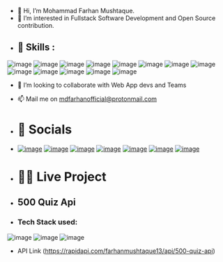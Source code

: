 - 👋 Hi, I’m Mohammad Farhan Mushtaque.
- 👀 I’m interested in Fullstack Software Development and Open Source contribution.
- ## 🚀 Skills :  
![image](https://img.shields.io/badge/Linux-FCC624?style=for-the-badge&logo=linux&logoColor=black) ![image](https://img.shields.io/badge/HTML5-E34F26?style=for-the-badge&logo=html5&logoColor=white) ![image](https://img.shields.io/badge/CSS3-1572B6?style=for-the-badge&logo=css3&logoColor=white) ![image](https://img.shields.io/badge/JavaScript-F7DF1E?style=for-the-badge&logo=javascript&logoColor=black) ![image](https://img.shields.io/badge/Node.js-43853D?style=for-the-badge&logo=node.js&logoColor=white) ![image](https://img.shields.io/badge/Sass-CC6699?style=for-the-badge&logo=sass&logoColor=white) ![image](https://img.shields.io/badge/C-00599C?style=for-the-badge&logo=c&logoColor=white) ![image](https://img.shields.io/badge/C%2B%2B-00599C?style=for-the-badge&logo=c%2B%2B&logoColor=white) ![image](https://img.shields.io/badge/Java-ED8B00?style=for-the-badge&logo=openjdk&logoColor=white) ![image](https://img.shields.io/badge/Express.js-404D59?style=for-the-badge) ![image](https://img.shields.io/badge/React-20232A?style=for-the-badge&logo=react&logoColor=61DAFB) ![image](https://img.shields.io/badge/Tailwind_CSS-38B2AC?style=for-the-badge&logo=tailwind-css&logoColor=white) ![image](https://img.shields.io/badge/MongoDB-4EA94B?style=for-the-badge&logo=mongodb&logoColor=white)

- 💞️ I’m looking to collaborate with Web App devs and Teams
- 📫 Mail me on mdfarhanofficial@protonmail.com
- # 🤝 Socials
- [![image](https://img.shields.io/badge/-LeetCode-FFA116?style=for-the-badge&logo=LeetCode&logoColor=black)](https://leetcode.com/farhanmushtaque13/) [![image](https://img.shields.io/badge/GitHub-100000?style=for-the-badge&logo=github&logoColor=white)](https://github.com/maverick-farhan) [![image](https://img.shields.io/badge/YouTube-FF0000?style=for-the-badge&logo=youtube&logoColor=white)](https://youtube.com/@backendpal?feature=shared) [![image](https://img.shields.io/badge/Twitter-1DA1F2?style=for-the-badge&logo=twitter&logoColor=white)](https://twitter.com/FarhanMushtaqu2) [![image](https://img.shields.io/badge/LinkedIn-0077B5?style=for-the-badge&logo=linkedin&logoColor=white)](https://www.linkedin.com/in/farhan-mushtaque-21184a249?utm_source=share&utm_campaign=share_via&utm_content=profile&utm_medium=android_app) [![image](https://img.shields.io/badge/Hashnode-2962FF?style=for-the-badge&logo=hashnode&logoColor=white)](https://mdfarhan.hashnode.dev/) [![image](https://img.shields.io/badge/Portfolio-%23000000.svg?style=for-the-badge&logo=firefox&logoColor=#FF7139)](https://maverick-farhan.github.io/termfolio/)

- # 👩‍💻 Live Project
- ## 500 Quiz Api
- ### Tech Stack used:
![image](https://img.shields.io/badge/Node.js-43853D?style=for-the-badge&logo=node.js&logoColor=white) ![image](https://img.shields.io/badge/Express.js-404D59?style=for-the-badge) ![image](https://img.shields.io/badge/MongoDB-4EA94B?style=for-the-badge&logo=mongodb&logoColor=white)
- API Link (https://rapidapi.com/farhanmushtaque13/api/500-quiz-api)
<!---
maverick-farhan/maverick-farhan is a ✨ special ✨ repository because its `README.md` (this file) appears on your GitHub profile.
You can click the Preview link to take a look at your changes.
--->

